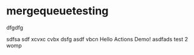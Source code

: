 # mergequeuetesting
dfgdfg

sdfsa
sdf
xcvxc
cvbx
dsfg
asdf
vbcn
Hello Actions Demo!
asdfads
test 2
womp
